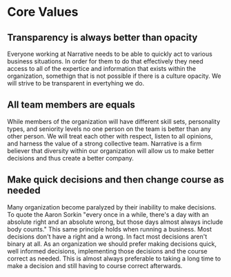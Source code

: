 # Core Values

## Transparency is always better than opacity
Everyone working at Narrative needs to be able to quickly act to various business situations.  In order for them to do that effectively they need access to all of the expertice and information that exists within the organization, somethign that is not possible if there is a culture opacity.  We will strive to be transparent in evertyhing we do.

## All team members are equals
While members of the organization will have different skill sets, personality types, and seniority levels no one person on the team is better than any other person.  We will treat each other with respect, listen to all opinions, and harness the value of a strong collective team.  Narrative is a firm believer that diversity within our organization will allow us to make better decisions and thus create a better company.

## Make quick decisions and then change course as needed
Many organization become paralyzed by their inability to make decisions.  To quote the Aaron Sorkin "every once in a while, there's a day with an absolute right and an absolute wrong, but those days almost always include body counts."  This same principle holds when running a business.  Most decisions don't have a right and a wrong.  In fact most decisions aren't binary at all.  As an organization we should prefer making decisions quick, well informed decisions, implementing those decisions and the course correct as needed.  This is almost always preferable to taking a long time to make a decision and still having to course correct afterwards.